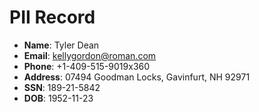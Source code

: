 # PII Record
- **Name**: Tyler Dean
- **Email**: kellygordon@roman.com
- **Phone**: +1-409-515-9019x360
- **Address**: 07494 Goodman Locks, Gavinfurt, NH 92971
- **SSN**: 189-21-5842
- **DOB**: 1952-11-23
